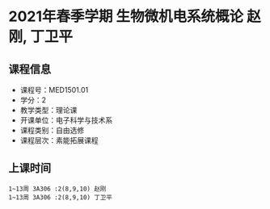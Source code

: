 # 2021年春季学期 生物微机电系统概论 赵刚, 丁卫平






## 课程信息

- 课程号：MED1501.01
- 学分：2
- 教学类型：理论课
- 开课单位：电子科学与技术系
- 课程类别：自由选修
- 课程层次：素能拓展课程

## 上课时间

```
1~13周 3A306 :2(8,9,10) 赵刚
1~13周 3A306 :2(8,9,10) 丁卫平
```

